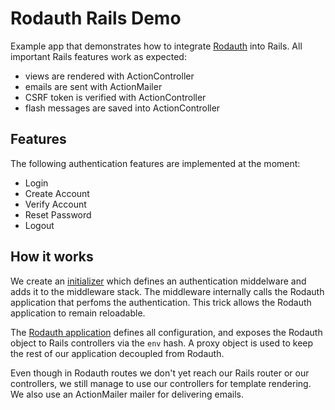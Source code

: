 # Rodauth Rails Demo

Example app that demonstrates how to integrate [Rodauth] into Rails. All
important Rails features work as expected:

* views are rendered with ActionController
* emails are sent with ActionMailer
* CSRF token is verified with ActionController
* flash messages are saved into ActionController

## Features

The following authentication features are implemented at the moment:

* Login
* Create Account
* Verify Account
* Reset Password
* Logout

## How it works

We create an [initializer] which defines an authentication middelware and adds
it to the middleware stack. The middleware internally calls the Rodauth
application that perfoms the authentication. This trick allows the Rodauth
application to remain reloadable.

The [Rodauth application] defines all configuration, and exposes the Rodauth
object to Rails controllers via the `env` hash. A proxy object is used to keep
the rest of our application decoupled from Rodauth.

Even though in Rodauth routes we don't yet reach our Rails router or our
controllers, we still manage to use our controllers for template rendering. We
also use an ActionMailer mailer for delivering emails.

[Rodauth]: https://github.com/jeremyevans/rodauth/
[initializer]: /config/initializers/authentication.rb
[Rodauth application]: /lib/my_app/authentication.rb
